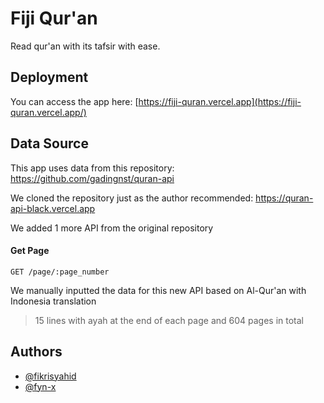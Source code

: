 
# Fiji Qur'an

Read qur'an with its tafsir with ease.

## Deployment

You can access the app here: [https://fiji-quran.vercel.app](https://fiji-quran.vercel.app/)

## Data Source

This app uses data from this repository: https://github.com/gadingnst/quran-api

We cloned the repository just as the author recommended: https://quran-api-black.vercel.app

We added 1 more API from the original repository

#### Get Page

```
GET /page/:page_number
```

We manually inputted the data for this new API based on Al-Qur'an with Indonesia translation
>15 lines with ayah at the end of each page and 604 pages in total

## Authors

- [@fikrisyahid](https://github.com/fikrisyahid)
- [@fyn-x](https://github.com/Fyn-x)
